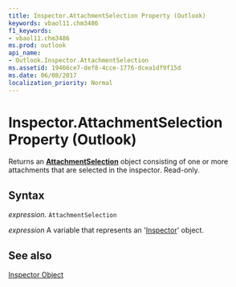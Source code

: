 ```yaml
---
title: Inspector.AttachmentSelection Property (Outlook)
keywords: vbaol11.chm3486
f1_keywords:
- vbaol11.chm3486
ms.prod: outlook
api_name:
- Outlook.Inspector.AttachmentSelection
ms.assetid: 19466ce7-def8-4cce-1776-dcea1df9f15d
ms.date: 06/08/2017
localization_priority: Normal
---
```



# Inspector.AttachmentSelection Property (Outlook)

Returns an  **[AttachmentSelection](Outlook.AttachmentSelection.md)** object consisting of one or more attachments that are selected in the inspector. Read-only.


## Syntax

_expression_. `AttachmentSelection`

_expression_ A variable that represents an '[Inspector](Outlook.Inspector.md)' object.


## See also


[Inspector Object](Outlook.Inspector.md)


